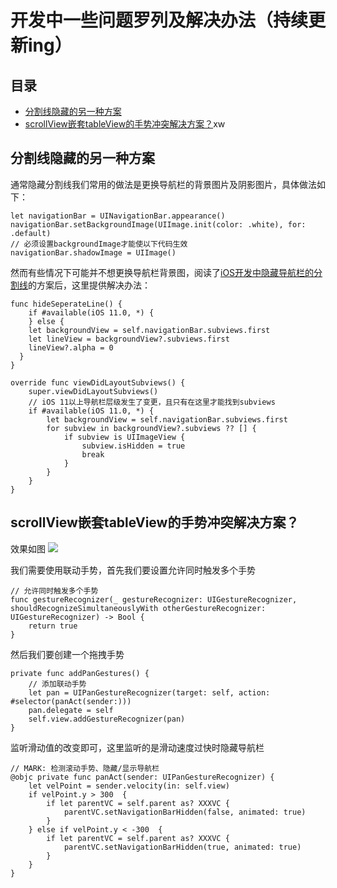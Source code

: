 # 开发中一些问题罗列及解决办法（持续更新ing）

## 目录
* [分割线隐藏的另一种方案](#分割线隐藏的另一种方案)
* [scrollView嵌套tableView的手势冲突解决方案？](#scrollview嵌套tableview的手势冲突解决方案)xw

## 分割线隐藏的另一种方案
通常隐藏分割线我们常用的做法是更换导航栏的背景图片及阴影图片，具体做法如下：

```
let navigationBar = UINavigationBar.appearance()
navigationBar.setBackgroundImage(UIImage.init(color: .white), for: .default)
// 必须设置backgroundImage才能使以下代码生效
navigationBar.shadowImage = UIImage()
```

然而有些情况下可能并不想更换导航栏背景图，阅读了[iOS开发中隐藏导航栏的分割线](https://www.jianshu.com/p/23d9bde85f13)的方案后，这里提供解决办法：

```
func hideSeperateLine() {
    if #available(iOS 11.0, *) {
    } else {
	let backgroundView = self.navigationBar.subviews.first
	let lineView = backgroundView?.subviews.first      
	lineView?.alpha = 0
  }
}

override func viewDidLayoutSubviews() {
    super.viewDidLayoutSubviews()
    // iOS 11以上导航栏层级发生了变更，且只有在这里才能找到subviews
    if #available(iOS 11.0, *) {
        let backgroundView = self.navigationBar.subviews.first
        for subview in backgroundView?.subviews ?? [] {
            if subview is UIImageView {
                subview.isHidden = true
                break
            }
        }
    }
}
```

## scrollView嵌套tableView的手势冲突解决方案？
效果如图 ![](https://upload-images.jianshu.io/upload_images/1792044-ec83d82069011023.gif?imageMogr2/auto-orient/strip%7CimageView2/2/w/372)

我们需要使用联动手势，首先我们要设置允许同时触发多个手势

```
// 允许同时触发多个手势
func gestureRecognizer(_ gestureRecognizer: UIGestureRecognizer, shouldRecognizeSimultaneouslyWith otherGestureRecognizer: UIGestureRecognizer) -> Bool {
    return true
}
```

然后我们要创建一个拖拽手势

```
private func addPanGestures() {
    // 添加联动手势
    let pan = UIPanGestureRecognizer(target: self, action: #selector(panAct(sender:)))
    pan.delegate = self
    self.view.addGestureRecognizer(pan)
}
```

监听滑动值的改变即可，这里监听的是滑动速度过快时隐藏导航栏

```
// MARK: 检测滚动手势、隐藏/显示导航栏
@objc private func panAct(sender: UIPanGestureRecognizer) {
    let velPoint = sender.velocity(in: self.view)
    if velPoint.y > 300  {
        if let parentVC = self.parent as? XXXVC {
            parentVC.setNavigationBarHidden(false, animated: true)
        }
    } else if velPoint.y < -300  {
        if let parentVC = self.parent as? XXXVC {
            parentVC.setNavigationBarHidden(true, animated: true)
        }
    }
}
```

